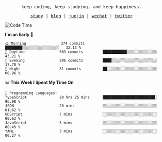 <p align="center">
  <samp>
    <span>keep coding, keep studying, and keep happiness.</span>
  </samp>
</p>

<p align="center">
  <samp>
    <a href="https://github.com/ouduidui/fe-study">study</a> |
    <a href="https://deweyou.me">blog</a>  |
    <a href="https://juejin.cn/user/4309700183594366">juejin</a> |
    <a href="https://user-images.githubusercontent.com/54696834/165071004-6509e3f2-90c3-448c-9d92-3da42b0c2021.jpeg">wechat</a> |
    <a href="https://twitter.com/ouduidui">twitter</a>
  </samp>
</p>

<!--START_SECTION:waka-->
![Code Time](http://img.shields.io/badge/Code%20Time-3%2C329%20hrs%2035%20mins-blue)

**I'm an Early 🐤** 

```text
🌞 Morning                374 commits         ████████░░░░░░░░░░░░░░░░░   32.13 % 
🌆 Daytime                503 commits         ███████████░░░░░░░░░░░░░░   43.21 % 
🌃 Evening                206 commits         ████░░░░░░░░░░░░░░░░░░░░░   17.70 % 
🌙 Night                  81 commits          ██░░░░░░░░░░░░░░░░░░░░░░░   06.96 % 
```


📊 **This Week I Spent My Time On** 

```text
💬 Programming Languages: 
TypeScript               20 hrs 25 mins      ████████████████████████░   96.98 % 
JSON                     20 mins             ░░░░░░░░░░░░░░░░░░░░░░░░░   01.62 % 
GDScript                 7 mins              ░░░░░░░░░░░░░░░░░░░░░░░░░   00.63 % 
JavaScript               5 mins              ░░░░░░░░░░░░░░░░░░░░░░░░░   00.45 % 
YAML                     3 mins              ░░░░░░░░░░░░░░░░░░░░░░░░░   00.27 % 
```


<!--END_SECTION:waka-->
